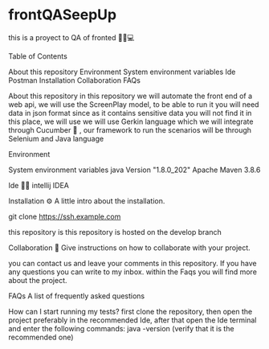 # frontQASeepUp
this is a proyect to QA of fronted
🐱‍👓💻

Table of Contents

About this repository
Environment
System environment variables
Ide
Postman
Installation
Collaboration
FAQs

About this repository
in this repository we will automate the front end of a web api, we will use the ScreenPlay model, to be able to run it you will need data in json format since as it contains sensitive data you will not find it in this place, we will use we will use Gerkin language which we will integrate through Cucumber 🥒 , our framework to run the scenarios will be through Selenium and Java language

Environment


System environment variables
java Version "1.8.0_202"
Apache Maven 3.8.6

Ide
👩‍💻
intellij IDEA



Installation
⚙
A little intro about the installation.

git clone https://ssh.example.com

this repository is this repository is hosted on the develop branch

Collaboration
🤝
Give instructions on how to collaborate with your project.

you can contact us and leave your comments in this repository. If you have any questions you can write to my inbox. within the Faqs you will find more about the project.

FAQs
A list of frequently asked questions

How can I start running my tests? first clone the repository, then open the project preferably in the recommended Ide, after that open the Ide terminal and enter the following commands:
java -version (verify that it is the recommended one)
